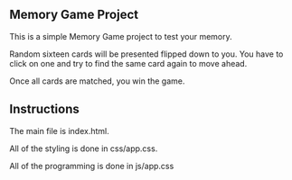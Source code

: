 ## Memory Game Project

This is a simple Memory Game project to test your memory. 

Random sixteen cards will be presented flipped down to you. You have to click on one and try to find the same card again to move ahead.

Once all cards are matched, you win the game.

## Instructions

The main file is index.html.

All of the styling is done in css/app.css.

All of the programming is done in js/app.css

